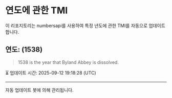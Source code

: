 
# 연도에 관한 TMI

이 리포지토리는 numbersapi를 사용하여 특정 년도에 관한 TMI를 자동으로 업데이트합니다.

## 연도: (1538)
> 1538 is the year that Byland Abbey is dissolved.

⏳ 업데이트 시간: 2025-09-12 19:18:28 (UTC)

---
자동 업데이트 봇에 의해 관리됩니다.
